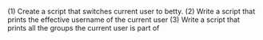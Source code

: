 (1) Create a script that switches current user to betty.
(2) Write a script that prints the effective username of the current user
(3) Write a script that prints all the groups the current user is part of
